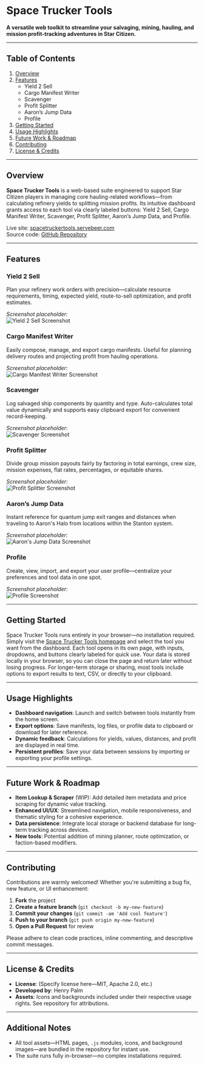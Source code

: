 # Space Trucker Tools

**A versatile web toolkit to streamline your salvaging, mining, hauling, and mission profit-tracking adventures in Star Citizen.**

---

## Table of Contents

1. [Overview](#overview)  
2. [Features](#features)  
   - Yield 2 Sell  
   - Cargo Manifest Writer  
   - Scavenger  
   - Profit Splitter  
   - Aaron’s Jump Data  
   - Profile  
3. [Getting Started](#getting-started)  
4. [Usage Highlights](#usage-highlights)  
5. [Future Work & Roadmap](#future-work--roadmap)  
6. [Contributing](#contributing)  
7. [License & Credits](#license--credits)

---

## Overview

**Space Trucker Tools** is a web-based suite engineered to support Star Citizen players in managing core hauling-related workflows—from calculating refinery yields to splitting mission profits. Its intuitive dashboard grants access to each tool via clearly labeled buttons: Yield 2 Sell, Cargo Manifest Writer, Scavenger, Profit Splitter, Aaron’s Jump Data, and Profile.

Live site: [spacetruckertools.servebeer.com](https://spacetruckertools.servebeer.com/index.html)  
Source code: [GitHub Repository](https://github.com/henrypalm/SpaceTruckerTools)

---

## Features

### Yield 2 Sell  
Plan your refinery work orders with precision—calculate resource requirements, timing, expected yield, route-to-sell optimization, and profit estimates.  

*Screenshot placeholder:*  
![Yield 2 Sell Screenshot](images/yield2sell-placeholder.png)

### Cargo Manifest Writer  
Easily compose, manage, and export cargo manifests. Useful for planning delivery routes and projecting profit from hauling operations.  

*Screenshot placeholder:*  
![Cargo Manifest Writer Screenshot](images/cargo-manifest-placeholder.png)

### Scavenger  
Log salvaged ship components by quantity and type. Auto-calculates total value dynamically and supports easy clipboard export for convenient record-keeping.  

*Screenshot placeholder:*  
![Scavenger Screenshot](images/scavenger-placeholder.png)

### Profit Splitter  
Divide group mission payouts fairly by factoring in total earnings, crew size, mission expenses, flat rates, percentages, or equitable shares.  

*Screenshot placeholder:*  
![Profit Splitter Screenshot](images/profit-splitter-placeholder.png)

### Aaron’s Jump Data  
Instant reference for quantum jump exit ranges and distances when traveling to Aaron's Halo from locations within the Stanton system.  

*Screenshot placeholder:*  
![Aaron's Jump Data Screenshot](images/aarons-jump-placeholder.png)

### Profile  
Create, view, import, and export your user profile—centralize your preferences and tool data in one spot.  

*Screenshot placeholder:*  
![Profile Screenshot](images/profile-placeholder.png)

---

## Getting Started

Space Trucker Tools runs entirely in your browser—no installation required. Simply visit the [Space Trucker Tools homepage](https://spacetruckertools.servebeer.com/index.html) and select the tool you want from the dashboard. Each tool opens in its own page, with inputs, dropdowns, and buttons clearly labeled for quick use. Your data is stored locally in your browser, so you can close the page and return later without losing progress. For longer-term storage or sharing, most tools include options to export results to text, CSV, or directly to your clipboard.

---

## Usage Highlights

- **Dashboard navigation**: Launch and switch between tools instantly from the home screen.  
- **Export options**: Save manifests, log files, or profile data to clipboard or download for later reference.  
- **Dynamic feedback**: Calculations for yields, values, distances, and profit are displayed in real time.  
- **Persistent profiles**: Save your data between sessions by importing or exporting your profile settings.

---

## Future Work & Roadmap

- **Item Lookup & Scraper** (WIP): Add detailed item metadata and price scraping for dynamic value tracking.  
- **Enhanced UI/UX**: Streamlined navigation, mobile responsiveness, and thematic styling for a cohesive experience.  
- **Data persistence**: Integrate local storage or backend database for long-term tracking across devices.  
- **New tools**: Potential addition of mining planner, route optimization, or faction-based modifiers.

---

## Contributing

Contributions are warmly welcomed! Whether you're submitting a bug fix, new feature, or UI enhancement:

1. **Fork** the project  
2. **Create a feature branch** (`git checkout -b my-new-feature`)  
3. **Commit your changes** (`git commit -am 'Add cool feature'`)  
4. **Push to your branch** (`git push origin my-new-feature`)  
5. **Open a Pull Request** for review

Please adhere to clean code practices, inline commenting, and descriptive commit messages.

---

## License & Credits

- **License**: (Specify license here—MIT, Apache 2.0, etc.)  
- **Developed by**: Henry Palm  
- **Assets**: Icons and backgrounds included under their respective usage rights. See repository for attributions.

---

## Additional Notes  
- All tool assets—HTML pages, `.js` modules, icons, and background images—are bundled in the repository for instant use.  
- The suite runs fully in-browser—no complex installations required.